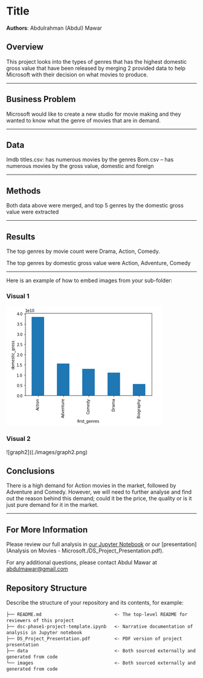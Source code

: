 # Title

**Authors**: Abdulrahman (Abdul) Mawar

## Overview

This project looks into the types of genres that has the highest domestic gross value that have been released by merging 2 provided data to help Microsoft with their decision on what movies to produce.
***

## Business Problem

Microsoft would like to create a new studio for movie making and they wanted to know what the genre of movies that are in demand.
***

## Data

Imdb titles.csv: has numerous movies by the genres
Bom.csv – has numerous movies by the gross value, domestic and foreign
***

## Methods

Both data above were merged, and top 5 genres by the domestic gross value were extracted
***

## Results

The top genres by movie count were Drama, Action, Comedy.

The top genres by domestic gross value were Action, Adventure, Comedy
***

Here is an example of how to embed images from your sub-folder:

### Visual 1
![graph1](./images/graph1.png)
### Visual 2
![graph2]((./images/graph2.png)

## Conclusions

There is a high demand for Action movies in the market, followed by Adventure and Comedy. However, we will need to further analyse and find out the reason behind this demand; could it be the price, the quality or is it just pure demand for it in the market. 
***

## For More Information

Please review our full analysis in [our Jupyter Notebook](./dsc-phase1-project-template.ipynb) or our [presentation](Analysis on Movies - Microsoft./DS_Project_Presentation.pdf).

For any additional questions, please contact Abdul Mawar at abdulmawar@gmail.com

## Repository Structure

Describe the structure of your repository and its contents, for example:

```
├── README.md                           <- The top-level README for reviewers of this project
├── dsc-phase1-project-template.ipynb   <- Narrative documentation of analysis in Jupyter notebook
├── DS_Project_Presentation.pdf         <- PDF version of project presentation
├── data                                <- Both sourced externally and generated from code
└── images                              <- Both sourced externally and generated from code
```
